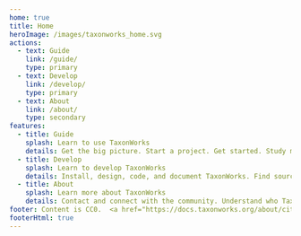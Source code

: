 ```yaml
---
home: true
title: Home
heroImage: /images/taxonworks_home.svg
actions: 
  - text: Guide
    link: /guide/
    type: primary
  - text: Develop
    link: /develop/
    type: primary
  - text: About
    link: /about/
    type: secondary
features:
  - title: Guide
    splash: Learn to use TaxonWorks 
    details: Get the big picture. Start a project. Get started. Study manuals, watch videos, get tips, learn best practices from SOPs, answer "How do I?" from FAQs, mobilize data with import and export, conect workflows with the API. Request features, file bug reports.
  - title: Develop
    splash: Learn to develop TaxonWorks
    details: Install, design, code, and document TaxonWorks. Find source-code, data-models and technical documentation. Issue tracking. Build this site!
  - title: About
    splash: Learn more about TaxonWorks
    details: Contact and connect with the community. Understand who TaxonWorks is for. Cite the project. Find users, their data, and examples of use. Read about its past, present and future. More about biodiversity informatics.
footer: Content is CC0.  <a href="https://docs.taxonworks.org/about/citing-taxonworks.html">Please consider citation</a>.
footerHtml: true
---
```

